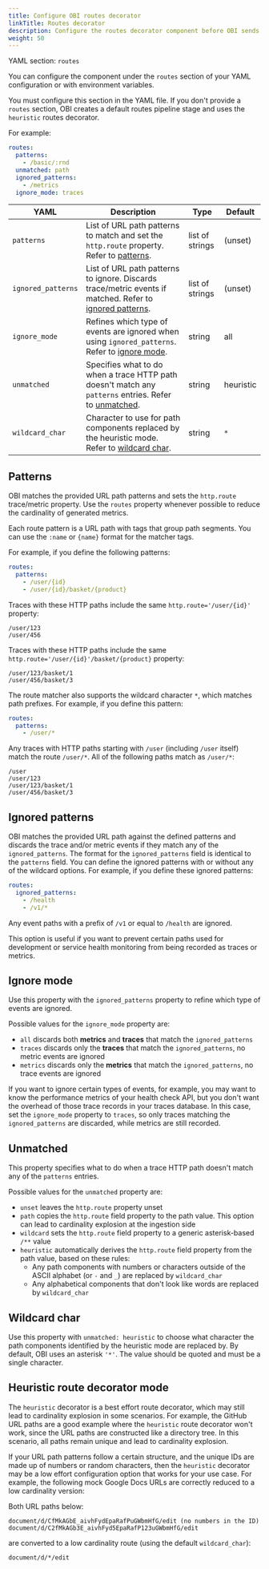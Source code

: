 ```yaml
---
title: Configure OBI routes decorator
linkTitle: Routes decorator
description: Configure the routes decorator component before OBI sends data to the next stage of the pipeline.
weight: 50
---
```


YAML section: `routes`

You can configure the component under the `routes` section of your YAML
configuration or with environment variables.

You must configure this section in the YAML file. If you don't provide a
`routes` section, OBI creates a default routes pipeline stage and uses the
`heuristic` routes decorator.

For example:

```yaml
routes:
  patterns:
    - /basic/:rnd
  unmatched: path
  ignored_patterns:
    - /metrics
  ignore_mode: traces
```

| YAML               | Description                                                                                                                                                                   | Type            | Default                    |
| ------------------ | ----------------------------------------------------------------------------------------------------------------------------------------------------------------------------- | --------------- | -------------------------- |
| `patterns`         | List of URL path patterns to match and set the `http.route` property. Refer to [patterns](#patterns).                                         | list of strings | (unset) |
| `ignored_patterns` | List of URL path patterns to ignore. Discards trace/metric events if matched. Refer to [ignored patterns](#ignored-patterns). | list of strings | (unset) |
| `ignore_mode`      | Refines which type of events are ignored when using `ignored_patterns`. Refer to [ignore mode](#ignore-mode).                                 | string          | all                        |
| `unmatched`        | Specifies what to do when a trace HTTP path doesn't match any `patterns` entries. Refer to [unmatched](#unmatched).                           | string          | heuristic                  |
| `wildcard_char`    | Character to use for path components replaced by the heuristic mode. Refer to [wildcard char](#wildcard-char).                                | string          | `*`                        |

## Patterns

OBI matches the provided URL path patterns and sets the `http.route`
trace/metric property. Use the `routes` property whenever possible to reduce the
cardinality of generated metrics.

Each route pattern is a URL path with tags that group path segments. You can use
the `:name` or `{name}` format for the matcher tags.

For example, if you define the following patterns:

```yaml
routes:
  patterns:
    - /user/{id}
    - /user/{id}/basket/{product}
```

Traces with these HTTP paths include the same `http.route='/user/{id}'`
property:

```text
/user/123
/user/456
```

Traces with these HTTP paths include the same
`http.route='/user/{id}'/basket/{product}` property:

```text
/user/123/basket/1
/user/456/basket/3
```

The route matcher also supports the wildcard character `*`, which matches path
prefixes. For example, if you define this pattern:

```yaml
routes:
  patterns:
    - /user/*
```

Any traces with HTTP paths starting with `/user` (including `/user` itself)
match the route `/user/*`. All of the following paths match as `/user/*`:

```text
/user
/user/123
/user/123/basket/1
/user/456/basket/3
```

## Ignored patterns

OBI matches the provided URL path against the defined patterns and discards the
trace and/or metric events if they match any of the `ignored_patterns`. The
format for the `ignored_patterns` field is identical to the `patterns` field.
You can define the ignored patterns with or without any of the wildcard options.
For example, if you define these ignored patterns:

```yaml
routes:
  ignored_patterns:
    - /health
    - /v1/*
```

Any event paths with a prefix of `/v1` or equal to `/health` are ignored.

This option is useful if you want to prevent certain paths used for development
or service health monitoring from being recorded as traces or metrics.

## Ignore mode

Use this property with the `ignored_patterns` property to refine which type of
events are ignored.

Possible values for the `ignore_mode` property are:

- `all` discards both **metrics** and **traces** that match the
  `ignored_patterns`
- `traces` discards only the **traces** that match the `ignored_patterns`, no
  metric events are ignored
- `metrics` discards only the **metrics** that match the `ignored_patterns`, no
  trace events are ignored

If you want to ignore certain types of events, for example, you may want to know
the performance metrics of your health check API, but you don't want the
overhead of those trace records in your traces database. In this case, set the
`ignore_mode` property to `traces`, so only traces matching the
`ignored_patterns` are discarded, while metrics are still recorded.

## Unmatched

This property specifies what to do when a trace HTTP path doesn't match any of
the `patterns` entries.

Possible values for the `unmatched` property are:

- `unset` leaves the `http.route` property unset
- `path` copies the `http.route` field property to the path value. This option
  can lead to cardinality explosion at the ingestion side
- `wildcard` sets the `http.route` field property to a generic asterisk-based
  `/**` value
- `heuristic` automatically derives the `http.route` field property from the
  path value, based on these rules:
  - Any path components with numbers or characters outside of the ASCII alphabet
    (or `-` and `_`) are replaced by `wildcard_char`
  - Any alphabetical components that don't look like words are replaced by
    `wildcard_char`

## Wildcard char

Use this property with `unmatched: heuristic` to choose what character the path
components identified by the heuristic mode are replaced by. By default, OBI
uses an asterisk `'*'`. The value should be quoted and must be a single
character.

## Heuristic route decorator mode

The `heuristic` decorator is a best effort route decorator, which may still lead
to cardinality explosion in some scenarios. For example, the GitHub URL paths
are a good example where the `heuristic` route decorator won't work, since the
URL paths are constructed like a directory tree. In this scenario, all paths
remain unique and lead to cardinality explosion.

If your URL path patterns follow a certain structure, and the unique IDs are
made up of numbers or random characters, then the `heuristic` decorator may be a
low effort configuration option that works for your use case. For example, the
following mock Google Docs URLs are correctly reduced to a low cardinality
version:

Both URL paths below:

```text
document/d/CfMkAGbE_aivhFydEpaRafPuGWbmHfG/edit (no numbers in the ID)
document/d/C2fMkAGb3E_aivhFyd5EpaRafP123uGWbmHfG/edit
```

are converted to a low cardinality route (using the default `wildcard_char`):

```text
document/d/*/edit
```
